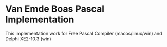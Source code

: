 # Van Emde Boas Pascal Implementation

This implementation work for Free Pascal Compiler (macos/linux/win) and Delphi XE2-10.3 (win)

